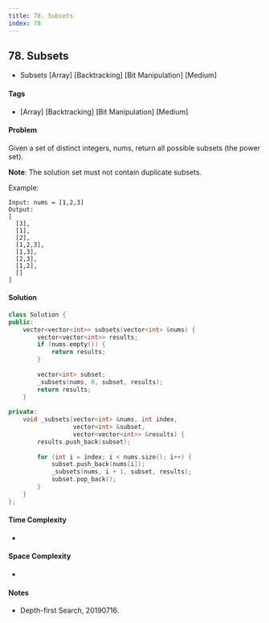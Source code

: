 ```yaml
---
title: 78. Subsets
index: 78
---
```


## 78. Subsets
- Subsets [Array] [Backtracking] [Bit Manipulation] [Medium]

#### Tags
- [Array] [Backtracking] [Bit Manipulation] [Medium]

#### Problem
Given a set of distinct integers, nums, return all possible subsets (the power set).

**Note**: The solution set must not contain duplicate subsets.

Example:

    Input: nums = [1,2,3]
    Output:
    [
      [3],
      [1],
      [2],
      [1,2,3],
      [1,3],
      [2,3],
      [1,2],
      []
    ]

#### Solution
``` C++
class Solution {
public:
    vector<vector<int>> subsets(vector<int> &nums) {
        vector<vector<int>> results;
        if (nums.empty()) {
            return results;
        }
        
        vector<int> subset;
        _subsets(nums, 0, subset, results);
        return results;
    }
    
private:
    void _subsets(vector<int> &nums, int index, 
                  vector<int> &subset, 
                  vector<vector<int>> &results) {
        results.push_back(subset);
        
        for (int i = index; i < nums.size(); i++) {
            subset.push_back(nums[i]);
            _subsets(nums, i + 1, subset, results);
            subset.pop_back();
        }
    }
};
```

#### Time Complexity
- 

#### Space Complexity
- 

#### Notes
- Depth-first Search, 20190716.
